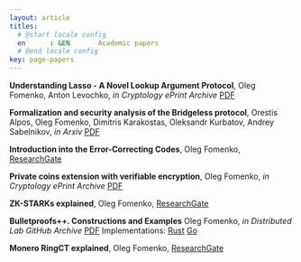 ```yaml
---
layout: article
titles:
  # @start locale config
  en      : &EN       Academic papers
  # @end locale config
key: page-papers
---
```



**Understanding Lasso - A Novel Lookup Argument Protocol**, Oleg Fomenko, Anton Levochko, _in Cryptology ePrint Archive_ <a class="button button--success button--rounded button--sm" href="https://eprint.iacr.org/2025/1169.pdf"><i class="fas fa-download"></i>PDF</a>

**Formalization and security analysis of the Bridgeless protocol**, Orestis Alpos, Oleg Fomenko, Dimitris Karakostas, Oleksandr Kurbatov, Andrey Sabelnikov, _in Arxiv_ <a class="button button--success button--rounded button--sm" href="https://arxiv.org/pdf/2506.19730"><i class="fas fa-download"></i>PDF</a>

**Introduction into the Error-Correcting Codes**, Oleg Fomenko, [ResearchGate](https://www.researchgate.net/publication/389271190_Introduction_into_the_Error-Correcting_Codes)

**Private coins extension with verifiable encryption**, Oleg Fomenko, _in Cryptology ePrint Archive_ <a class="button button--success button--rounded button--sm" href="https://eprint.iacr.org/2025/1194"><i class="fas fa-download"></i>PDF</a>

**ZK-STARKs explained**, Oleg Fomenko, [ResearchGate](https://www.researchgate.net/publication/385622048_ZK-STARKs_explained)

**Bulletproofs++. Constructions and Examples** Oleg Fomenko, _in Distributed Lab GitHub Archive_ <a class="button button--success button--rounded button--sm" href="https://github.com/distributed-lab/papers/blob/main/bulletproofs/Review_paper_on_BP.pdf"><i class="fas fa-download"></i>PDF</a> Implementations: [Rust](https://github.com/distributed-lab/bp-pp) [Go](https://github.com/distributed-lab/bulletproofs)

**Monero RingCT explained**, Oleg Fomenko, [ResearchGate](https://www.researchgate.net/publication/382183461_Monero_RingCT_explained)

